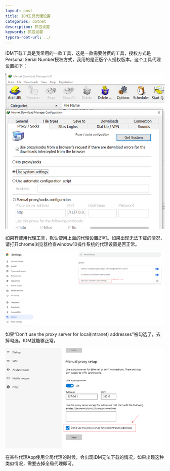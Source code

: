 ```yaml
---
layout: post
title: IDM工具代理设置
categories: dotnet
description: 抓包设置
keywords: 抓包设置
typora-root-url: ../
---
```


IDM下载工具是我常用的一款工具，这是一款需要付费的工具，授权方式是Personal Serial Number授权方式，我用的是正版个人授权版本。这个工具代理设置如下：

![Typora_rkQcsIAl0O](/images/posts/Typora_rkQcsIAl0O.png)

如果有使用代理工具，默认使用上面的代理设置即可。如果出现无法下载的情况，请打开chrome浏览器检查window10操作系统的代理设置是否正常。

![Nn4c0NX2om](/images/posts/Nn4c0NX2om.png)

如果“Don't use the proxy server for local(intranet) addresses"被勾选了，去掉勾选。IDM就能够正常。

![HN1APrWj0r](/images/posts/HN1APrWj0r.png)

在某些代理App使用全局代理的时候，会出现IDM无法下载的情况，如果出现这种类似情况，需要去掉全局代理即可。